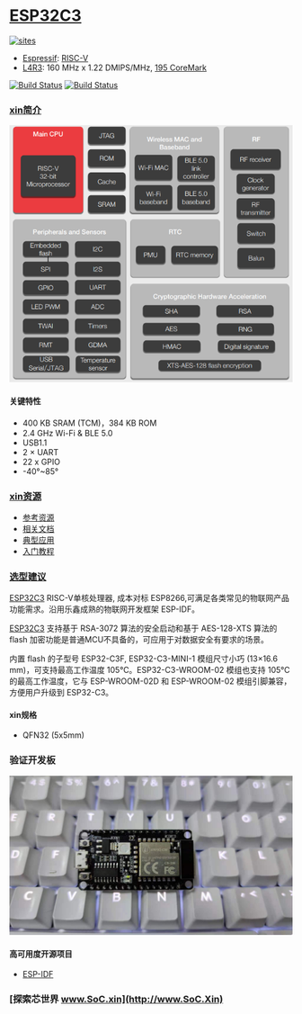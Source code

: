 ﻿# [ESP32C3](https://github.com/SoCXin/ESP32C3)

[![sites](http://182.61.61.133/link/resources/SoC.png)](http://www.SoC.Xin)

* [Espressif](https://www.espressif.com/): [RISC-V](https://github.com/SoCXin/RISC-V)
* [L4R3](https://github.com/SoCXin/Level): 160 MHz x 1.22 DMIPS/MHz, [195 CoreMark](https://www.eembc.org/coremark/scores.php)

[![Build Status](https://github.com/SoCXin/ESP32C3/workflows/check/badge.svg)](https://github.com/SoCXin/ESP32C3/actions/workflows/check.yml)
[![Build Status](https://github.com/SoCXin/ESP32C3/workflows/build/badge.svg)](https://github.com/SoCXin/ESP32C3/actions/workflows/build.yml)

### [xin简介](https://github.com/SoCXin/ESP32C3/wiki)


[![sites](docs/ESP32-C3.png)](https://www.espressif.com/zh-hans/products/socs/ESP32-C3)


#### 关键特性

* 400 KB SRAM (TCM)，384 KB ROM
* 2.4 GHz Wi-Fi & BLE 5.0
* USB1.1
* 2 × UART
* 22  x GPIO
* -40°~85°

### [xin资源](https://github.com/SoCXin)

* [参考资源](src/)
* [相关文档](docs/)
* [典型应用](project/)
* [入门教程](https://docs.soc.xin/ESP32-C3)

### [选型建议](https://github.com/SoCXin/ESP32C3)

[ESP32C3](https://github.com/SoCXin/ESP32C3) RISC-V单核处理器, 成本对标 ESP8266,可满足各类常见的物联网产品功能需求。沿用乐鑫成熟的物联网开发框架 ESP-IDF。

[ESP32C3](https://www.espressif.com/zh-hans/node/4946) 支持基于 RSA-3072 算法的安全启动和基于 AES-128-XTS 算法的 flash 加密功能是普通MCU不具备的，可应用于对数据安全有要求的场景。

内置 flash 的子型号 ESP32-C3F, ESP32-C3-MINI-1 模组尺寸小巧 (13×16.6 mm)，可支持最高工作温度 105℃。ESP32-C3-WROOM-02 模组也支持 105℃ 的最高工作温度，它与 ESP-WROOM-02D 和 ESP-WROOM-02 模组引脚兼容，方便用户升级到 ESP32-C3。

#### xin规格

* QFN32 (5x5mm)

### 验证开发板

[![sites](docs/B.jpg)](https://item.taobao.com/item.htm?spm=a1z09.2.0.0.4cb32e8dCPqAi3&id=641754177657&_u=vgas3eue654)

#### 高可用度开源项目

* [ESP-IDF](https://github.com/espressif/esp-idf)

### [探索芯世界 www.SoC.xin](http://www.SoC.Xin)
